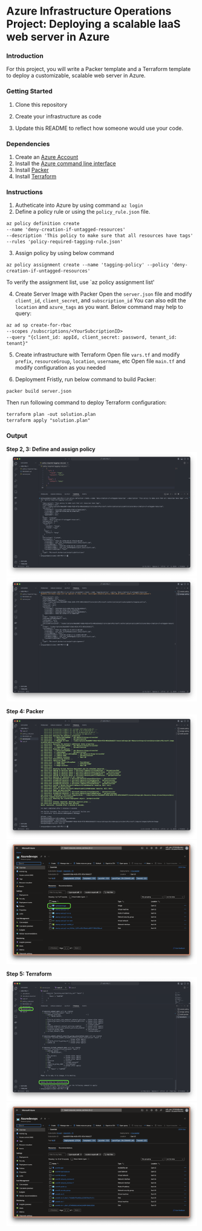 # Azure Infrastructure Operations Project: Deploying a scalable IaaS web server in Azure

### Introduction
For this project, you will write a Packer template and a Terraform template to deploy a customizable, scalable web server in Azure.

### Getting Started
1. Clone this repository

2. Create your infrastructure as code

3. Update this README to reflect how someone would use your code.

### Dependencies
1. Create an [Azure Account](https://portal.azure.com) 
2. Install the [Azure command line interface](https://docs.microsoft.com/en-us/cli/azure/install-azure-cli?view=azure-cli-latest)
3. Install [Packer](https://www.packer.io/downloads)
4. Install [Terraform](https://www.terraform.io/downloads.html)

### Instructions
1. Autheticate into Azure by using command `az login`
2. Define a policy rule or using the `policy_rule.json` file.
```
az policy definition create
--name 'deny-creation-if-untagged-resources'
--description 'This policy to make sure that all resources have tags'
--rules 'policy-required-tagging-rule.json'
```

3. Assign policy by using below command
```
az policy assignment create --name 'tagging-policy' --policy 'deny-creation-if-untagged-resources'
```

To verify the assignment list, use `az policy assignment list'

4. Create Server Image with Packer
Open the `server.json` file and modify `client_id`, `client_secret`, and `subscription_id`
You can also edit the `location` and `azure_tags` as you want.
Below command may help to query:
```
az ad sp create-for-rbac
--scopes /subscriptions/<YourSubcriptionID>
--query "{client_id: appId, client_secret: password, tenant_id: tenant}"
```

5. Create infrastructure with Terraform
Open file `vars.tf` and modify `prefix`, `resourceGroup`, `location`, `username`, etc
Open file `main.tf` and modify configuration as you needed

6. Deployment
Fristly, run below command to build Packer:
```
packer build server.json
```

Then run following command to deploy Terraform configuration:
```
terraform plan -out solution.plan
terraform apply "solution.plan"
```

### Output

**Step 2, 3: Define and assign policy**
![](./screenshots/1-Create%20tagging%20policy.png)
![](./screenshots/2-Assign%20policy%20using%20command.png)

**Step 4: Packer**
![](./screenshots/4-Build%20Packer.png)
![](./screenshots/5-Packer%20built.png)

**Step 5: Terraform**
![](./screenshots/7-Terraform%20solution%20plan.png)
![](./screenshots/8-Terraform%20applied.png)
